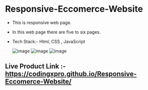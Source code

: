 # Responsive-Eccomerce-Website
* This is responsive web page.
* In this web page there are five to six pages.
* Tech Stack:- Html, CSS , JavaScript

  ![image](https://github.com/CodingXpro/Responsive-Eccomerce-Website/assets/98632075/a2fcb7c8-6455-43d7-a461-686830164b65)
  ![image](https://github.com/CodingXpro/Responsive-Eccomerce-Website/assets/98632075/9a665eec-f49f-41ea-8201-af8c20a959d5)
  ![image](https://github.com/CodingXpro/Responsive-Eccomerce-Website/assets/98632075/f020ef6d-3367-42ae-b5c7-e2760cff20db)





## Live Product Link :-  https://codingxpro.github.io/Responsive-Eccomerce-Website/
